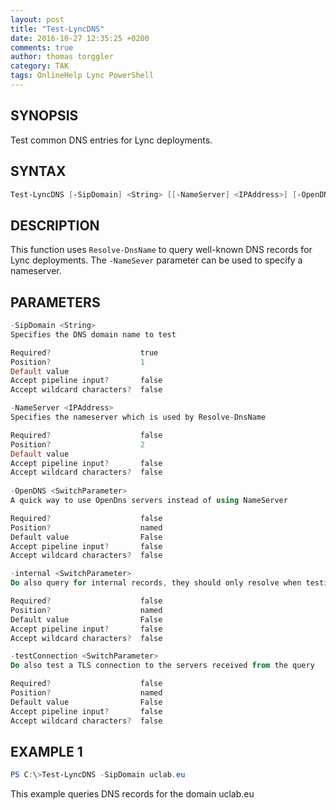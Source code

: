 ```yaml
---
layout: post
title: "Test-LyncDNS"
date: 2016-10-27 12:35:25 +0200
comments: true
author: thomas torggler
category: TAK
tags: OnlineHelp Lync PowerShell
---
```


## SYNOPSIS

Test common DNS entries for Lync deployments.

<!-- more -->

## SYNTAX

```powershell
Test-LyncDNS [-SipDomain] <String> [[-NameServer] <IPAddress>] [-OpenDNS] [-internal] [-testConnection] [<CommonParameters>]
```

## DESCRIPTION

This function uses `Resolve-DnsName` to query well-known DNS records for Lync deployments. The `-NameSever` parameter can be used to specify a nameserver.

## PARAMETERS

```powershell
-SipDomain <String>
Specifies the DNS domain name to test

Required?                    true
Position?                    1
Default value
Accept pipeline input?       false
Accept wildcard characters?  false

-NameServer <IPAddress>
Specifies the nameserver which is used by Resolve-DnsName

Required?                    false
Position?                    2
Default value
Accept pipeline input?       false
Accept wildcard characters?  false
 
-OpenDNS <SwitchParameter>
A quick way to use OpenDns servers instead of using NameServer

Required?                    false
Position?                    named
Default value                False
Accept pipeline input?       false
Accept wildcard characters?  false

-internal <SwitchParameter>
Do also query for internal records, they should only resolve when testing from the internal network

Required?                    false
Position?                    named
Default value                False
Accept pipeline input?       false
Accept wildcard characters?  false

-testConnection <SwitchParameter>
Do also test a TLS connection to the servers received from the query

Required?                    false
Position?                    named
Default value                False
Accept pipeline input?       false
Accept wildcard characters?  false
```

## EXAMPLE 1

```powershell
PS C:\>Test-LyncDNS -SipDomain uclab.eu
```

This example queries DNS records for the domain uclab.eu
